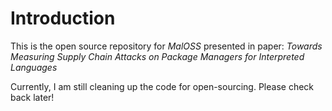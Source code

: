 # Introduction

This is the open source repository for *MalOSS* presented in paper:
*Towards Measuring Supply Chain Attacks on Package Managers for Interpreted Languages*

Currently, I am still cleaning up the code for open-sourcing. Please check back later!
